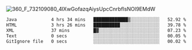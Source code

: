 ![360_F_732109080_4lXwGofazqAiysUpcCnrbflsNOl9EMdW](https://github.com/user-attachments/assets/e39d4b74-87d6-4547-a0e5-a6fb31b55e4c)

 <!--START_SECTION:waka-->

```txt
Java             4 hrs 34 mins   █████████████▒░░░░░░░░░░░   52.92 %
HTML             3 hrs 26 mins   ██████████░░░░░░░░░░░░░░░   39.78 %
XML              37 mins         █▓░░░░░░░░░░░░░░░░░░░░░░░   07.23 %
Text             0 secs          ░░░░░░░░░░░░░░░░░░░░░░░░░   00.05 %
GitIgnore file   0 secs          ░░░░░░░░░░░░░░░░░░░░░░░░░   00.02 %
```

<!--END_SECTION:waka-->

